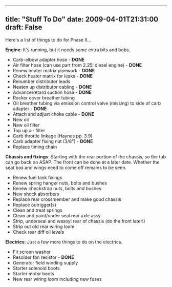
---
title: "Stuff To Do"
date: 2009-04-01T21:31:00
draft: False
---

Here's a list of things to do for Phase II...

<span style="font-weight: bold;">Engine</span>:  It's running, but it needs some extra bits and bobs.
<ul><li>Carb-elbow adapter hose - <span style="font-weight: bold;">DONE</span>
</li><li>Air filter hose (can use part from 2.25l diesel engine) - <span style="font-weight: bold;">DONE</span></li><li>Renew heater matrix pipework - <span style="font-weight: bold;">DONE</span></li><li>Check heater matrix for leaks - <span style="font-weight: bold;">DONE</span></li><li>Renumber distributor leads</li><li>Neaten up distributor cabling - <span style="font-weight: bold;">DONE</span></li><li>Advance/retard suction hose - <span style="font-weight: bold;">DONE</span></li><li>Rocker cover breather tubing</li><li>Oil breather tubing via emission control valve (missing) to side of carb adapter - <span style="font-weight: bold;">DONE</span></li><li>Attach and adjust choke cable - <span style="font-weight: bold;">DONE</span></li><li>New oil</li><li>New oil filter</li><li>Top up air filter</li><li>Carb throttle linkage (Haynes pp. 3.9)</li><li>Carb adapter fixing nut (3/8") - <span style="font-weight: bold;">DONE</span></li><li>Replace timing chain
</li></ul><span style="font-weight: bold;">Chassis and fixings</span>:  Starting with the rear portion of the chassis, so the tub can go back on ASAP.  The front can be done at a later date.  Whether the seat box and wings need to come off remains to be seen.<span style="font-weight: bold;">
</span><ul><li>Renew fuel tank fixings</li><li>Renew spring hanger nuts, bolts and bushes</li><li>Renew checkstrap nuts, bolts and bushes</li><li>New shock absorbers
</li><li>Replace rear crossmember and make good chassis</li><li>Replace outrigger(s)</li><li>Clean and treat springs</li><li>Clean and paint/under seal rear axle assy</li><li>Strip, underseal and waxoyl rear of chassis (do the front later!)</li><li>Strip out old rear wiring loom</li><li>Check rear diff oil levels
</li></ul><span style="font-weight: bold;">Electrics</span>:  Just a few more things to do on the electrics.<span style="font-weight: bold;">
</span><ul><li>Fit screen washer</li><li>Resolder fan resistor - <span style="font-weight: bold;">DONE</span></li><li>Generator field winding supply</li><li>Starter solenoid boots</li><li>Starter motor boots</li><li>New rear wiring loom including new fuses
</li></ul>